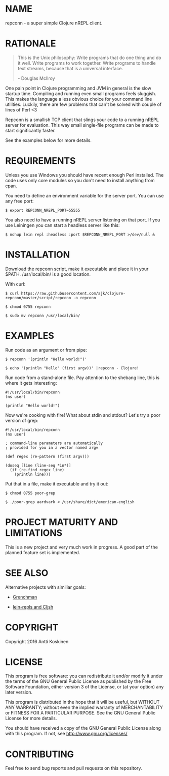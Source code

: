 # NAME

repconn - a super simple Clojure nREPL client.

# RATIONALE

> This is the Unix philosophy: Write programs that do one thing and do it well.
> Write programs to work together. Write programs to handle text streams,
> because that is a universal interface.
>
> \- Douglas McIlroy


One pain point in Clojure programming and JVM in general is the slow
startup time. Compiling and running even small programs feels sluggish.
This makes the language a less obvious choice for your command line utilities.
Luckily, there are few problems that can't be solved with couple of lines of
Perl \<3

Repconn is a smallish TCP client that slings your code to a running nREPL
server for evaluation. This way small single-file programs can be made to start
significantly faster.

See the examples below for more details.


# REQUIREMENTS

Unless you use Windows you should have recent enough Perl installed. The code
uses only core modules so you don't need to install anything from cpan.

You need to define an environment variable for the server port. You can use any
free port:

    $ export REPCONN_NREPL_PORT=55555

You also need to have a running nREPL server listening on that port. If you use
Leiningen you can start a headless server like this:

    $ nohup lein repl :headless :port $REPCONN_NREPL_PORT >/dev/null &


# INSTALLATION

Download the repconn script, make it executable and place it in your $PATH. /usr/local/bin/ is a good location.

With curl:

    $ curl https://raw.githubusercontent.com/ajk/clojure-repconn/master/script/repconn -o repconn

    $ chmod 0755 repconn

    $ sudo mv repconn /usr/local/bin/


# EXAMPLES

Run code as an argument or from pipe:

    $ repconn '(println "Hello world!")'

    $ echo '(println "Hello" (first argv))' |repconn - Clojure!


Run code from a stand-alone file. Pay attention to the shebang line, this is where it gets interesting:

    #!/usr/local/bin/repconn
    (ns user)

    (println "Hello world!")


Now we're cooking with fire! What about stdin and stdout? Let's try a poor version of grep:


    #!/usr/local/bin/repconn
    (ns user)

    ; command-line parameters are automatically
    ; provided for you in a vector named argv

    (def regex (re-pattern (first argv)))

    (doseq [line (line-seq *in*)]
      (if (re-find regex line)
        (println line)))


Put that in a file, make it executable and try it out:

    $ chmod 0755 poor-grep

    $ ./poor-grep aardvark < /usr/share/dict/american-english


# PROJECT MATURITY AND LIMITATIONS

This is a new project and very much work in progress. A good part of the planned feature set is implemented.



# SEE ALSO

Alternative projects with similiar goals:

- [Grenchman](http://leiningen.org/grench.html)

- [lein-repls and Cljsh](https://github.com/franks42/lein-repls)


# COPYRIGHT

Copyright 2016 Antti Koskinen

# LICENSE

This program is free software: you can redistribute it and/or modify
it under the terms of the GNU General Public License as published by
the Free Software Foundation, either version 3 of the License, or
(at your option) any later version.

This program is distributed in the hope that it will be useful,
but WITHOUT ANY WARRANTY; without even the implied warranty of
MERCHANTABILITY or FITNESS FOR A PARTICULAR PURPOSE.  See the
GNU General Public License for more details.

You should have received a copy of the GNU General Public License
along with this program.  If not, see http://www.gnu.org/licenses/

# CONTRIBUTING

Feel free to send bug reports and pull requests on this repository.
